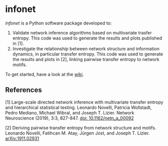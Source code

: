# infonet

*infonet* is a Python software package developed to:
1) Validate network inference algorithms based on multivariate trasfer entropy. This code was used to generate the results and plots published in [1].
2) Investigate the relationship between network structure and information dynamics, in particular transfer entropy. This code was used to generate the results and plots in [2], linking pairwise transfer entropy to network motifs.

To get started, have a look at the [wiki](https://github.com/LNov/infonet/wiki).

## References
[1] Large-scale directed network inference with multivariate transfer entropy and hierarchical statistical testing.
Leonardo Novelli, Patricia Wollstadt, Pedro Mediano, Michael Wibral, and Joseph T. Lizier. Network Neuroscience (2019), 3:3, 827-847. [doi: 10.1162/netn_a_00092](https://doi.org/10.1162/netn_a_00092)

[2] Deriving pairwise transfer entropy from network structure and motifs. Leonardo Novelli, Fatihcan M. Atay, Jürgen Jost, and Joseph T. Lizier. [arXiv:1911.02931](https://arxiv.org/abs/1911.02931)
